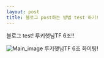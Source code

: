 ```yaml
---
layout: post
title: 블로그 post하는 방법 test 하기!
---
```


블로그 test! 
루키햇님TF 6조!! 

![Main_image](https://cloud.githubusercontent.com/assets/16337370/12253842/3e9e561a-b926-11e5-8bea-c18e42c0eff9.PNG)
루키햇님TF 6조 화이팅! 
